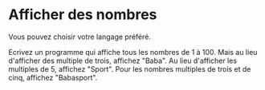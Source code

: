 # Afficher des nombres
Vous pouvez choisir votre langage préféré.

Ecrivez un programme qui affiche tous les nombres de 1 à 100. Mais au lieu d'afficher des multiple de trois, affichez "Baba". Au lieu d'afficher les multiples de 5, affichez "Sport". Pour les nombres multiples de trois et de cinq, affichez "Babasport".
